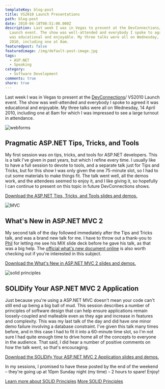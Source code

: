```yaml
---
templateKey: blog-post
title: VS2010 Launch Presentations
path: blog-post
date: 2010-04-18T08:51:00.000Z
description: Last week I was in Vegas to present at the DevConnections/ VS2010
  Launch event. The show was well-attended and everybody I spoke to agreed it
  was educational and enjoyable. My three talks were all on Wednesday, 14 April
  2010, including one at 8am.
featuredpost: false
featuredimage: /img/default-post-image.jpg
tags:
  - ASP.NET
  - Speaking
category:
  - Software Development
comments: true
share: true
---
```

Last week I was in Vegas to present at the [DevConnections](http://devconnections.com/)/ VS2010 Launch event. The show was well-attended and everybody I spoke to agreed it was educational and enjoyable. My three talks were all on Wednesday, 14 April 2010, including one at 8am for which I was impressed to see a large turnout in attendance.

![webforms](/img/webforms-sticker.jpg)

## Pragmatic ASP.NET Tips, Tricks, and Tools

My first session was on tips, tricks, and tools for ASP.NET developers. This is a talk I've given in past years, but which I refine every time. I usually like to have a full session to devote to tools, and a separate talk just for Tips and Tricks, but for this show I was only given the one 75-minute slot, so I had to cut some materials to make things fit. The talk went well, all the demos work, and the attendees seemed to enjoy it, and I like giving it, so hopefully I can continue to present on this topic in future DevConnections shows.

[Download the ASP.NET Tips, Tricks, and Tools slides and demos.](http://ssmith-presentations.s3.amazonaws.com/ASPNET_TipsTricksTools_April2010.zip)

![MVC](/img/mvc-sticker.jpg)

## What's New in ASP.NET MVC 2

My second talk of the day followed immediately after the Tips and Tricks talk, and was a brand new talk for me. I have to throw out a thank-you to [Phil](http://haacked.com/) for letting me see his MIX slide deck before he gave his talk, as that was a big help. The [official what's new document online](http://www.asp.net/learn/whitepapers/what-is-new-in-aspnet-mvc) is also worth checking out if you're interested in this subject.

[Download the What's New in ASP.NET MVC 2 slides and demos.](http://ssmith-presentations.s3.amazonaws.com/WhatsNewMVC2_April2010.zip)

![solid principles](/img/solid-principles.png)

## SOLIDify Your ASP.NET MVC 2 Application

Just because you're using a ASP.NET MVC doesn't mean your code can't still end up being a big ball of mud. This session describes a number of principles of software design that can help ensure applications remain loosely-coupled and malleable even as they age and increase in features and complexity. This was my last talk of the day and did have one minor demo failure involving a database constraint. I've given this talk many times before, and in this case I had to fit it into a 60-minute time slot, so I'm not sure I had quite enough time to drive home all of the concepts to everyone in the audience. That said, I did hear a number of positive comments on how the talk went, so that's encouraging.

[Download the SOLIDify Your ASP.NET MVC 2 Application slides and demos.](http://ssmith-presentations.s3.amazonaws.com/SOLIDify_ASP.NET_April2010.zip)

In my sessions, I promised to have these posted by the end of the weekend – they're going up at 10pm Sunday night (my time) – 2 hours to spare! Enjoy!

[Learn more about SOLID Principles](https://www.pluralsight.com/courses/csharp-solid-principles)
[More SOLID Principles](https://www.pluralsight.com/courses/principles-oo-design)
